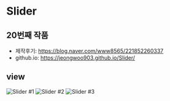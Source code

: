# Slider
## 20번째 작품
* 제작후기: https://blog.naver.com/www8565/221852260337
* github.io: https://jeongwoo903.github.io/Slider/
## view
![Slider #1](https://user-images.githubusercontent.com/58330276/76620180-ecfcff00-656f-11ea-9c7c-9e770006daa7.gif)
![Slider #2 ](https://user-images.githubusercontent.com/58330276/76620191-f71efd80-656f-11ea-843b-bd61d4f47cca.gif)
![Slider #3](https://user-images.githubusercontent.com/58330276/76620197-fab28480-656f-11ea-8bd2-4411ce8031e7.gif)
